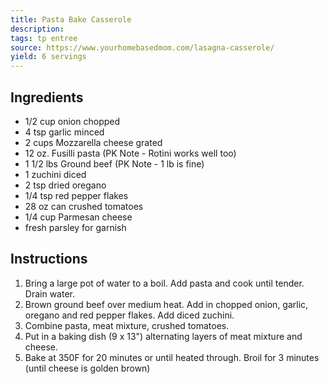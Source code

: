```yaml
---
title: Pasta Bake Casserole
description: 
tags: tp entree
source: https://www.yourhomebasedmom.com/lasagna-casserole/
yield: 6 servings
---
```

## Ingredients
- 1/2 cup onion chopped
- 4 tsp garlic minced
- 2 cups Mozzarella cheese grated
- 12 oz. Fusilli pasta (PK Note - Rotini works well too)
- 1 1/2 lbs Ground beef (PK Note - 1 lb is fine)
- 1 zuchini diced
- 2 tsp dried oregano
- 1/4 tsp red pepper flakes
- 28 oz can crushed tomatoes
- 1/4 cup Parmesan cheese
- fresh parsley for garnish

## Instructions
1. Bring a large pot of water to a boil. Add pasta and cook until tender. Drain water.
2. Brown ground beef over medium heat. Add in chopped onion, garlic, oregano and red pepper flakes. Add diced zuchini.
3. Combine pasta, meat mixture, crushed tomatoes.
4. Put in a baking dish (9 x 13") alternating layers of meat mixture and cheese.
5. Bake at 350F for 20 minutes or until heated through. Broil for 3 minutes (until cheese is golden brown)
